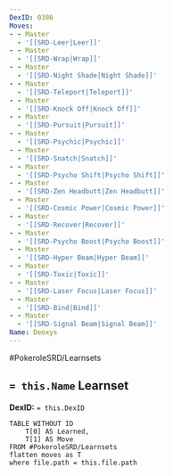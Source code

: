 ```yaml
---
DexID: 0386
Moves:
- - Master
  - '[[SRD-Leer|Leer]]'
- - Master
  - '[[SRD-Wrap|Wrap]]'
- - Master
  - '[[SRD-Night Shade|Night Shade]]'
- - Master
  - '[[SRD-Teleport|Teleport]]'
- - Master
  - '[[SRD-Knock Off|Knock Off]]'
- - Master
  - '[[SRD-Pursuit|Pursuit]]'
- - Master
  - '[[SRD-Psychic|Psychic]]'
- - Master
  - '[[SRD-Snatch|Snatch]]'
- - Master
  - '[[SRD-Psycho Shift|Psycho Shift]]'
- - Master
  - '[[SRD-Zen Headbutt|Zen Headbutt]]'
- - Master
  - '[[SRD-Cosmic Power|Cosmic Power]]'
- - Master
  - '[[SRD-Recover|Recover]]'
- - Master
  - '[[SRD-Psycho Boost|Psycho Boost]]'
- - Master
  - '[[SRD-Hyper Beam|Hyper Beam]]'
- - Master
  - '[[SRD-Toxic|Toxic]]'
- - Master
  - '[[SRD-Laser Focus|Laser Focus]]'
- - Master
  - '[[SRD-Bind|Bind]]'
- - Master
  - '[[SRD-Signal Beam|Signal Beam]]'
Name: Deoxys
---
```


#PokeroleSRD/Learnsets

## `= this.Name` Learnset

**DexID:** `= this.DexID`

```dataview
TABLE WITHOUT ID
    T[0] AS Learned,
    T[1] AS Move
FROM #PokeroleSRD/Learnsets
flatten moves as T
where file.path = this.file.path
```
